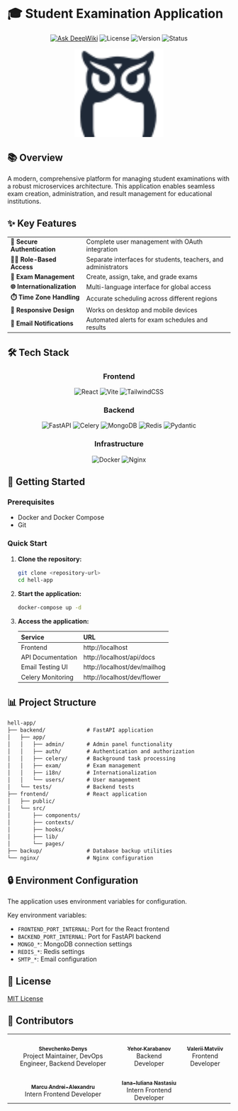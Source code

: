 # 🎓 Student Examination Application

<div align="center">

[![Ask DeepWiki](https://deepwiki.com/badge.svg)](https://deepwiki.com/LilConsul/hell-app)
![License](https://img.shields.io/badge/license-MIT-blue.svg)
![Version](https://img.shields.io/badge/version-1.0.0-green.svg)
![Status](https://img.shields.io/badge/status-active-brightgreen.svg)

</div>

<p align="center">
  <img src="frontend/public/hell-app.svg" alt="Hell App Logo" width="200" height="auto" />
</p>

## 📚 Overview

A modern, comprehensive platform for managing student examinations with a robust microservices architecture. This application enables seamless exam creation, administration, and result management for educational institutions.

## ✨ Key Features

<table>
  <tr>
    <td><b>🔐 Secure Authentication</b></td>
    <td>Complete user management with OAuth integration</td>
  </tr>
  <tr>
    <td><b>👩‍🏫 Role-Based Access</b></td>
    <td>Separate interfaces for students, teachers, and administrators</td>
  </tr>
  <tr>
    <td><b>📝 Exam Management</b></td>
    <td>Create, assign, take, and grade exams</td>
  </tr>
  <tr>
    <td><b>🌐 Internationalization</b></td>
    <td>Multi-language interface for global access</td>
  </tr>
  <tr>
    <td><b>⏱️ Time Zone Handling</b></td>
    <td>Accurate scheduling across different regions</td>
  </tr>
  <tr>
    <td><b>📱 Responsive Design</b></td>
    <td>Works on desktop and mobile devices</td>
  </tr>
  <tr>
    <td><b>📧 Email Notifications</b></td>
    <td>Automated alerts for exam schedules and results</td>
  </tr>
</table>

## 🛠️ Tech Stack

<div align="center">

### Frontend
![React](https://img.shields.io/badge/React-61DAFB?style=for-the-badge&logo=react&logoColor=black)
![Vite](https://img.shields.io/badge/Vite-646CFF?style=for-the-badge&logo=vite&logoColor=white)
![TailwindCSS](https://img.shields.io/badge/TailwindCSS-38B2AC?style=for-the-badge&logo=tailwind-css&logoColor=white)

### Backend
![FastAPI](https://img.shields.io/badge/FastAPI-009688?style=for-the-badge&logo=fastapi&logoColor=white)
![Celery](https://img.shields.io/badge/Celery-37814A?style=for-the-badge&logo=celery&logoColor=white)
![MongoDB](https://img.shields.io/badge/MongoDB-47A248?style=for-the-badge&logo=mongodb&logoColor=white)
![Redis](https://img.shields.io/badge/Redis-DC382D?style=for-the-badge&logo=redis&logoColor=white)
![Pydantic](https://img.shields.io/badge/Pydantic-E92063?style=for-the-badge&logo=pydantic&logoColor=white)

### Infrastructure
![Docker](https://img.shields.io/badge/Docker-2496ED?style=for-the-badge&logo=docker&logoColor=white)
![Nginx](https://img.shields.io/badge/Nginx-009639?style=for-the-badge&logo=nginx&logoColor=white)

</div>

## 🚀 Getting Started

### Prerequisites

- Docker and Docker Compose
- Git

### Quick Start

1. **Clone the repository:**
   ```bash
   git clone <repository-url>
   cd hell-app
   ```

2. **Start the application:**
   ```bash
   docker-compose up -d
   ```

3. **Access the application:**

   | Service | URL |
   |---------|-----|
   | Frontend | http://localhost |
   | API Documentation | http://localhost/api/docs |
   | Email Testing UI | http://localhost/dev/mailhog |
   | Celery Monitoring | http://localhost/dev/flower |

## 📊 Project Structure

```
hell-app/
├── backend/             # FastAPI application
│   ├── app/
│   │   ├── admin/       # Admin panel functionality
│   │   ├── auth/        # Authentication and authorization
│   │   ├── celery/      # Background task processing
│   │   ├── exam/        # Exam management
│   │   ├── i18n/        # Internationalization
│   │   └── users/       # User management
│   └── tests/           # Backend tests
├── frontend/            # React application
│   ├── public/
│   └── src/
│       ├── components/
│       ├── contexts/
│       ├── hooks/
│       ├── lib/
│       └── pages/
├── backup/              # Database backup utilities
└── nginx/               # Nginx configuration
```

## 🔒 Environment Configuration

The application uses environment variables for configuration. 

Key environment variables:

- `FRONTEND_PORT_INTERNAL`: Port for the React frontend
- `BACKEND_PORT_INTERNAL`: Port for FastAPI backend
- `MONGO_*`: MongoDB connection settings
- `REDIS_*`: Redis settings
- `SMTP_*`: Email configuration

## 📄 License

[MIT License](LICENSE)

## 👥 Contributors

<table>
  <tr>
    <td align="center"><a href="https://github.com/LilConsul"><img src="https://github.com/LilConsul.png" width="100px;" alt=""/><br /><sub><b>Shevchenko Denys</b></sub></a><br />Project Maintainer, DevOps Engineer, Backend Developer</td>
    <td align="center"><a href="https://github.com/yehorkarabanov"><img src="https://github.com/yehorkarabanov.png" width="100px;" alt=""/><br /><sub><b>Yehor Karabanov</b></sub></a><br />Backend Developer</td>
    <td align="center"><a href="https://github.com/valmtv"><img src="https://github.com/valmtv.png" width="100px;" alt=""/><br /><sub><b>Valerii Matviiv</b></sub></a><br />Frontend Developer</td>
  </tr>
  <tr>
    <td align="center"><a href="https://github.com/aleexmaaa"><img src="https://github.com/aleexmaaa.png" width="100px;" alt=""/><br /><sub><b>Marcu Andrei-Alexandru</b></sub></a><br />Intern Frontend Developer</td>
    <td align="center"><a href="https://github.com/ianaaians"><img src="https://github.com/ianaaians.png" width="100px;" alt=""/><br /><sub><b>Iana-Iuliana Nastasiu</b></sub></a><br />Intern Frontend Developer</td>
    <td></td>
  </tr>
</table>
